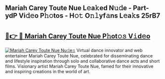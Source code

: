 ## Mariah Carey Toute Nue L𝚎a𝚔ed N𝚞𝚍e - Part-ydP Vi𝚍𝚎o P𝚑𝚘tos - H𝚘𝚝 O𝚗𝚕yf𝚊ns L𝚎a𝚔s 25rB7

# <h2><a href="http://kf7vkel.oniu.top/?m=Mariah+Carey+Toute+Nue">🔗👉 🔴 Mariah Carey Toute Nue P𝚑ot𝚘𝚜 V𝚒d𝚎o</a></h2>

[![Mariah Carey Toute Nue Nu𝚍e𝚜](https://i.imgur.com/0qMVB7G.gif)](http://kf7vkel.oniu.top/?m=Mariah+Carey+Toute+Nue)
Virtual dance innovator and web entertainer Mariah Carey Toute Nue, celebrated for disseminating dance and lifestyle inspiration through solo and collaborative dance acts and short films. Visionary artist Mariah Carey Toute Nue, famed for their innovative and inspiring creations in the world of art.  
